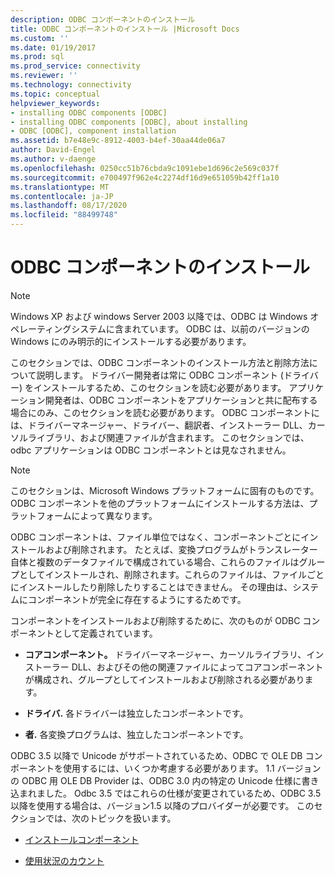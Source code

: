 ```yaml
---
description: ODBC コンポーネントのインストール
title: ODBC コンポーネントのインストール |Microsoft Docs
ms.custom: ''
ms.date: 01/19/2017
ms.prod: sql
ms.prod_service: connectivity
ms.reviewer: ''
ms.technology: connectivity
ms.topic: conceptual
helpviewer_keywords:
- installing ODBC components [ODBC]
- installing ODBC components [ODBC], about installing
- ODBC [ODBC], component installation
ms.assetid: b7e48e9c-8912-4003-b4ef-30aa44de06a7
author: David-Engel
ms.author: v-daenge
ms.openlocfilehash: 0250cc51b76cbda9c1091ebe1d696c2e569c037f
ms.sourcegitcommit: e700497f962e4c2274df16d9e651059b42ff1a10
ms.translationtype: MT
ms.contentlocale: ja-JP
ms.lasthandoff: 08/17/2020
ms.locfileid: "88499748"
---
```

# <a name="installing-odbc-components"></a>ODBC コンポーネントのインストール
> [!NOTE]  
>  Windows XP および windows Server 2003 以降では、ODBC は Windows オペレーティングシステムに含まれています。 ODBC は、以前のバージョンの Windows にのみ明示的にインストールする必要があります。  
  
 このセクションでは、ODBC コンポーネントのインストール方法と削除方法について説明します。 ドライバー開発者は常に ODBC コンポーネント (ドライバー) をインストールするため、このセクションを読む必要があります。 アプリケーション開発者は、ODBC コンポーネントをアプリケーションと共に配布する場合にのみ、このセクションを読む必要があります。 ODBC コンポーネントには、ドライバーマネージャー、ドライバー、翻訳者、インストーラー DLL、カーソルライブラリ、および関連ファイルが含まれます。 このセクションでは、odbc アプリケーションは ODBC コンポーネントとは見なされません。  
  
> [!NOTE]  
>  このセクションは、Microsoft Windows プラットフォームに固有のものです。 ODBC コンポーネントを他のプラットフォームにインストールする方法は、プラットフォームによって異なります。  
  
 ODBC コンポーネントは、ファイル単位ではなく、コンポーネントごとにインストールおよび削除されます。 たとえば、変換プログラムがトランスレーター自体と複数のデータファイルで構成されている場合、これらのファイルはグループとしてインストールされ、削除されます。これらのファイルは、ファイルごとにインストールしたり削除したりすることはできません。 その理由は、システムにコンポーネントが完全に存在するようにするためです。  
  
 コンポーネントをインストールおよび削除するために、次のものが ODBC コンポーネントとして定義されています。  
  
-   **コアコンポーネント。** ドライバーマネージャー、カーソルライブラリ、インストーラー DLL、およびその他の関連ファイルによってコアコンポーネントが構成され、グループとしてインストールおよび削除される必要があります。  
  
-   **ドライバ.** 各ドライバーは独立したコンポーネントです。  
  
-   **者.** 各変換プログラムは、独立したコンポーネントです。  
  
 ODBC 3.5 以降で Unicode がサポートされているため、ODBC で OLE DB コンポーネントを使用するには、いくつか考慮する必要があります。 1.1 バージョンの ODBC 用 OLE DB Provider は、ODBC 3.0 内の特定の Unicode 仕様に書き込まれました。 Odbc 3.5 ではこれらの仕様が変更されているため、ODBC 3.5 以降を使用する場合は、バージョン1.5 以降のプロバイダーが必要です。 このセクションでは、次のトピックを扱います。  
  
-   [インストールコンポーネント](../../../odbc/reference/install/installation-components.md)  
  
-   [使用状況のカウント](../../../odbc/reference/install/usage-counting.md)
